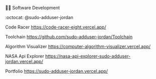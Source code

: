 :mage_man: Software Development

:octocat: @sudo-adduser-jordan

<!-- ![Top Langs](https://github-readme-stats.vercel.app/api/top-langs/?username=sudo-adduser-jordan&hide_progress=true&theme=transparent&hide=html,CSS,Batchfile&langs_count=8) -->

Code Racer
https://code-racer-eight.vercel.app/

Toolchain
https://github.com/sudo-adduser-jordan/Toolchain

Algorithm Visualizer
https://computer-algorithm-visualizer.vercel.app/

NASA Api Explorer
https://nasa-api-explorer-sudo-adduser-jordan.vercel.app/

Portfolio
https://sudo-adduser-jordan.vercel.app/
